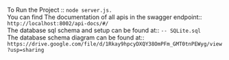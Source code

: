 To Run the Project ::  ```node server.js.``` <br>
You can find The documentation of all apis in the swagger endpoint:: ```http://localhost:8002/api-docs/#/```<br>
The database sql schema and setup can be found at:: ```-- SQLite.sql```<br>
The database schema diagram can be found at:: ```https://drive.google.com/file/d/1Rkay9hpcyDXQY38OmPFm_GMT0tnPEWyg/view?usp=sharing```<br>
